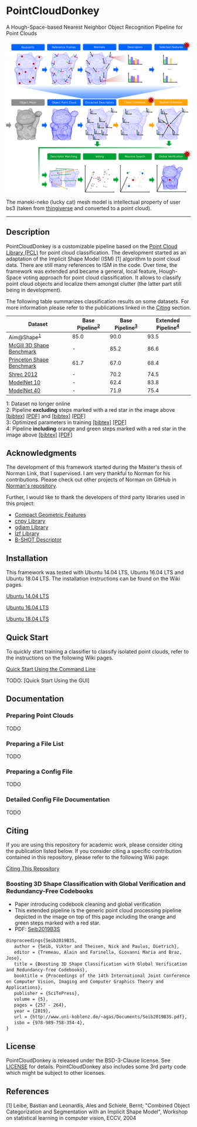 

# PointCloudDonkey
A Hough-Space-based Nearest Neighbor Object Recognition Pipeline for Point Clouds

![alt text](images/complete_pipeline.png "Visualization of the Pipeline")

The maneki-neko (lucky cat) mesh model is intellectual property of user bs3 (taken from [thingiverse](https://www.thingiverse.com/thing:923097") and converted to a point cloud).

---

## Description

PointCloudDonkey is a customizable pipeline based on the <a href="http://pointclouds.org" target="_blank">Point Cloud Library (PCL)</a> for point cloud classification. The development started as an adaptation of the Implicit Shape Model (ISM) [1] algorithm to point cloud data. There are still many references to ISM in the code. Over time, the framework was extended and became a general, local feature, Hough-Space voting approach for point cloud classification. It allows to classify point cloud objects and localize them amongst clutter (the latter part still being in development).

The following table summarizes classification results on some datasets. For more information please refer to the publications linked in the [Citing](#Citing) section.

| Dataset | Base Pipeline<sup>[2](#fnbasep)</sup> | Base Pipeline<sup>[3](#fnbasep2)</sup> | Extended Pipeline<sup>[4](#fnbasepext)</sup> |
| ---  | ---    | --- | --- |
| Aim@Shape<sup>[1](#fnaim)</sup> | 85.0 | 90.0 | 93.5 |
| [McGill 3D Shape Benchmark](http://www.cim.mcgill.ca/~shape/benchMark/) | - |85.2 | 86.6 |
| [Princeton Shape Benchmark](http://shape.cs.princeton.edu/benchmark/) | 61.7 | 67.0 | 68.4 |
| [Shrec 2012](https://www.itl.nist.gov/iad/vug/sharp/contest/2012/Generic3D/) | -| 70.2 | 74.5
| [ModelNet 10](http://modelnet.cs.princeton.edu/) | - | 62.4 | 83.8 |
| [ModelNet 40](http://modelnet.cs.princeton.edu/) | - |71.9 | 75.4 |

<a name="fnaim">1</a>: Dataset no longer online <br>
<a name="fnbasep">2</a>: Pipeline **excluding** steps marked with a red star in the image above [\[bibtex\]](https://github.com/vseib/PointCloudDonkey/wiki/List_of_Related_Papers#Implicit-Shape-Models-For-3D-Shape-Classification-With-a-Continuous-Voting-Space) [\[PDF\]](http://www.uni-koblenz.de/~agas/Documents/Seib2015ISM.pdf) and [\[bibtex\]](https://github.com/vseib/PointCloudDonkey/wiki/List_of_Related_Papers#Pose-Estimation-and-Shape-Retrieval-with-Hough-Voting-in-a-Continuous-Voting-Space) [\[PDF\]](http://www.uni-koblenz.de/~agas/Documents/Seib2015PEA.pdf)<br>
<a name="fnbasep">3</a>: Optimized parameters in training [\[bibtex\]](https://github.com/vseib/PointCloudDonkey/wiki/List_of_Related_Papers#Boosting-3D-Shape-Classification-with-Global-Verification-and-Redundancy-Free-Codebooks) [\[PDF\]](http://www.uni-koblenz.de/~agas/Documents/Seib2019B3S.pdf) <br> 
<a name="fnbasep">4</a>: Pipeline **including** orange and green steps marked with a red star in the image above [\[bibtex\]](https://github.com/vseib/PointCloudDonkey/wiki/List_of_Related_Papers#Boosting-3D-Shape-Classification-with-Global-Verification-and-Redundancy-Free-Codebooks) [\[PDF\]](http://www.uni-koblenz.de/~agas/Documents/Seib2019B3S.pdf)<br>

## Acknowledgments

The development of this framework started during the Master's thesis of Norman Link, that I supervised. I am very thankful to Norman for his contributions. Please check out other projects of Norman on GitHub in [Norman's repository](https://github.com/Norman0406).

Further, I would like to thank the developers of third party libraries used in this project: 
* [Compact Geometric Features](https://marckhoury.github.io/CGF/)
* [cnpy Library](https://github.com/rogersce/cnpy)
* [gdiam Library](https://sarielhp.org/research/papers/00/diameter/diam_prog.html)
* [lzf Library](http://oldhome.schmorp.de/marc/liblzf.html)
* [B-SHOT Descriptor](https://github.com/saimanoj18/iros_bshot)

## Installation

This framework was tested with Ubuntu 14.04 LTS, Ubuntu 16.04 LTS and Ubuntu 18.04 LTS.
The installation instructions can be found on the Wiki pages.

[Ubuntu 14.04 LTS](https://github.com/vseib/PointCloudDonkey/wiki/Installation_Ubuntu_14.04_LTS)

[Ubuntu 16.04 LTS](https://github.com/vseib/PointCloudDonkey/wiki/Installation_Ubuntu_16.04_LTS)

[Ubuntu 18.04 LTS](https://github.com/vseib/PointCloudDonkey/wiki/Installation_Ubuntu_18.04_LTS)


## Quick Start

To quickly start training a classifier to classify isolated point clouds, refer to the instructions on the following Wiki pages.

[Quick Start Using the Command Line](https://github.com/vseib/PointCloudDonkey/wiki/Quick_Start_Using_Command_Line)

TODO: [Quick Start Using the GUI]

## Documentation

### Preparing Point Clouds

TODO

### Preparing a File List

TODO

### Preparing a Config File

TODO

### Detailed Config File Documentation

TODO

## Citing

If you are using this repository for academic work, please consider citing the publication listed below.
If you consider citing a specific contribution contained in this repository, please refer to the following Wiki page:

[Citing This Repository](https://github.com/vseib/PointCloudDonkey/wiki/List_of_Related_Papers)

### Boosting 3D Shape Classification with Global Verification and Redundancy-Free Codebooks
* Paper introducing codebook cleaning and global verification
* This extended pipeline is the generic point cloud processing pipeline depicted in the image on top of this page including the orange and green steps marked with a red star.
* PDF: [Seib2019B3S](http://www.uni-koblenz.de/~agas/Documents/Seib2019B3S.pdf)

```
@inproceedings{Seib2019B3S,
   author = {Seib, Viktor and Theisen, Nick and Paulus, Dietrich},
   editor = {Tremeau, Alain and Farinella, Giovanni Maria and Braz, Jose},
   title = {Boosting 3D Shape Classification with Global Verification and Redundancy-free Codebooks},
   booktitle = {Proceedings of the 14th International Joint Conference on Computer Vision, Imaging and Computer Graphics Theory and Applications},
   publisher = {SciTePress},
   volume = {5},
   pages = {257 - 264},
   year = {2019},
   url = {http://www.uni-koblenz.de/~agas/Documents/Seib2019B3S.pdf},
   isbn = {978-989-758-354-4},
}
```


## License

PointCloudDonkey is released under the BSD-3-Clause license. See [LICENSE](LICENSE) for details.
PointCloudDonkey also includes some 3rd party code which might be subject to other licenses.

## References

[1] Leibe, Bastian and Leonardis, Ales and Schiele, Bernt; 
"Combined Object Categorization and Segmentation with an Implicit Shape Model",
Workshop on statistical learning in computer vision, ECCV, 2004

